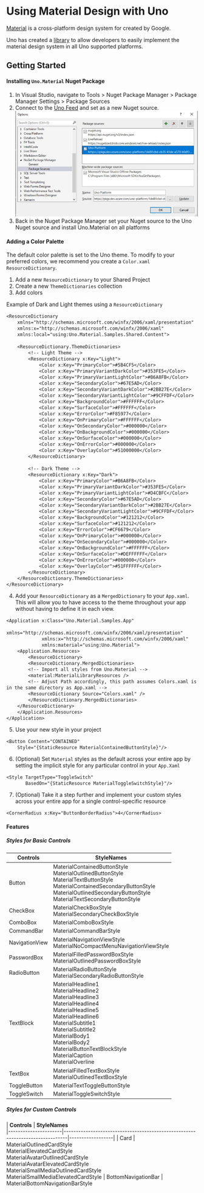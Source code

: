 # Using Material Design with Uno

[Material](https://material.io/design/introduction) is a cross-platform design system for created by Google.

Uno has created a [library](https://github.com/unoplatform/Uno.Material) to allow developers to easily implement the material design system in all Uno supported platforms.

## Getting Started

#### Installing `Uno.Material` Nuget Package
1. In Visual Studio, navigate to Tools > Nuget Package Manager > Package Manager Settings > Package Sources
2. Connect to the [Uno Feed](https://dev.azure.com/uno-platform/Uno%20Platform/_packaging?_a=connect&feed=unoplatformdev) and set as a new Nuget source.
![uno-nuget-settings](Assets/uno-nuget-settings.JPG)
3. Back in the Nuget Package Manager set your Nuget source to the Uno Nuget source and install Uno.Material on all platforms

#### Adding a Color Palette
The default color palette is set to the Uno theme. To modify to your preferred colors, we recommend you create a `Color.xaml` `ResourceDictionary`.

1. Add a new `ResourceDictionary` to your Shared Project
2. Create a new `ThemeDictionaries` collection
3. Add colors

Example of Dark and Light themes using a `ResourceDictionary`

``` xaml
<ResourceDictionary
    xmlns="http://schemas.microsoft.com/winfx/2006/xaml/presentation" 
    xmlns:x="http://schemas.microsoft.com/winfx/2006/xaml"
    xmlns:local="using:Uno.Material.Samples.Shared.Content">

	<ResourceDictionary.ThemeDictionaries>
		<!-- Light Theme -->
		<ResourceDictionary x:Key="Light">
			<Color x:Key="PrimaryColor">#5B4CF5</Color>
			<Color x:Key="PrimaryVariantDarkColor">#353FE5</Color>
			<Color x:Key="PrimaryVariantLightColor">#B6A8FB</Color>
			<Color x:Key="SecondaryColor">#67E5AD</Color>
			<Color x:Key="SecondaryVariantDarkColor">#2BB27E</Color>
			<Color x:Key="SecondaryVariantLightColor">#9CFFDF</Color>
			<Color x:Key="BackgroundColor">#FFFFFF</Color>
			<Color x:Key="SurfaceColor">#FFFFFF</Color>
			<Color x:Key="ErrorColor">#F85977</Color>
			<Color x:Key="OnPrimaryColor">#FFFFFF</Color>
			<Color x:Key="OnSecondaryColor">#000000</Color>
			<Color x:Key="OnBackgroundColor">#000000</Color>
			<Color x:Key="OnSurfaceColor">#000000</Color>
			<Color x:Key="OnErrorColor">#000000</Color>
			<Color x:Key="OverlayColor">#51000000</Color>
		</ResourceDictionary>

		<!-- Dark Theme -->
		<ResourceDictionary x:Key="Dark">
			<Color x:Key="PrimaryColor">#B6A8FB</Color>
			<Color x:Key="PrimaryVariantDarkColor">#353FE5</Color>
			<Color x:Key="PrimaryVariantLightColor">#D4CBFC</Color>
			<Color x:Key="SecondaryColor">#67E5AD</Color>
			<Color x:Key="SecondaryVariantDarkColor">#2BB27E</Color>
			<Color x:Key="SecondaryVariantLightColor">#9CFFDF</Color>
			<Color x:Key="BackgroundColor">#121212</Color>
			<Color x:Key="SurfaceColor">#121212</Color>
			<Color x:Key="ErrorColor">#CF6679</Color>
			<Color x:Key="OnPrimaryColor">#000000</Color>
			<Color x:Key="OnSecondaryColor">#000000</Color>
			<Color x:Key="OnBackgroundColor">#FFFFFF</Color>
			<Color x:Key="OnSurfaceColor">#DEFFFFFF</Color>
			<Color x:Key="OnErrorColor">#000000</Color>
			<Color x:Key="OverlayColor">#51FFFFFF</Color>
		</ResourceDictionary>
	</ResourceDictionary.ThemeDictionaries>
</ResourceDictionary>
```
4. Add your `ResourceDictionary` as a `MergedDictionary` to your `App.xaml`. This will allow you to have access to the theme throughout your app without having to define it in each view.
``` xaml
<Application x:Class="Uno.Material.Samples.App"
             xmlns="http://schemas.microsoft.com/winfx/2006/xaml/presentation"
             xmlns:x="http://schemas.microsoft.com/winfx/2006/xaml"
             xmlns:material="using:Uno.Material">
    <Application.Resources>
        <ResourceDictionary>
	    <ResourceDictionary.MergedDictionaries>
		<!-- Import all styles from Uno.Material -->
		<material:MaterialLibraryResources />
		<!-- Adjust Path accordingly, this path assumes Colors.xaml is in the same directory as App.xaml -->
		<ResourceDictionary Source="Colors.xaml" />
	    </ResourceDictionary.MergedDictionaries>
	</ResourceDictionary>
    </Application.Resources>
</Application>
```
5. Use your new style in your project
``` xaml
<Button Content="CONTAINED"
	Style="{StaticResource MaterialContainedButtonStyle}"/>
```

6. (Optional) Set `Material` styles as the default across your entire app by setting the implicit style for any particular control in your `App.Xaml`
``` xaml
<Style TargetType="ToggleSwitch"
       BasedOn="{StaticResource MaterialToggleSwitchStyle}"/>
```
7. (Optional) Take it a step further and implement your custom styles across your entire app for a single control-specific resource
``` xaml
<CornerRadius x:Key="ButtonBorderRadius">4</CornerRadius>
```

#### Features

##### Styles for Basic Controls


| **Controls** | **StyleNames** 
|----------|-------------------------------------------------------------------------------------------
| Button   | MaterialContainedButtonStyle <br> MaterialOutlinedButtonStyle <br> MaterialTextButtonStyle <br> MaterialContainedSecondaryButtonStyle <br> MaterialOutlinedSecondaryButtonStyle<br> MaterialTextSecondaryButtonStyle
| CheckBox         | MaterialCheckBoxStyle <br> MaterialSecondaryCheckBoxStyle                         
| ComboBox         | MaterialComboBoxStyle                                                             
| CommandBar       | MaterialCommandBarStyle                                                          
| NavigationView   | MaterialNavigationViewStyle <br> MaterialNoCompactMenuNavigationViewStyle        
| PasswordBox      | MaterialFilledPasswordBoxStyle <br> MaterialOutlinedPasswordBoxStyle              
| RadioButton      | MaterialRadioButtonStyle <br> MaterialSecondaryRadioButtonStyle                   
| TextBlock        | MaterialHeadline1 <br> MaterialHeadline2 <br> MaterialHeadline3 <br> MaterialHeadline4 <br> MaterialHeadline5 <br> MaterialHeadline6 <br> MaterialSubtitle1 <br> MaterialSubtitle2 <br> MaterialBody1 <br> MaterialBody2 <br> MaterialButtonTextBlockStyle <br> MaterialCaption <br> MaterialOverline
| TextBox          | MaterialFilledTextBoxStyle <br> MaterialOutlinedTextBoxStyle                    
| ToggleButton     | MaterialTextToggleButtonStyle                                                     
| ToggleSwitch     | MaterialToggleSwitchStyle                                                         
                                                                               
##### Styles for Custom Controls
| **Controls** | **StyleNames**                                                                        
|----------------------|-------------------------------------------------------------------------------|------------------|
| Card                 | MaterialOutlinedCardStyle <br> MaterialElevatedCardStyle <br> MaterialAvatarOutlinedCardStyle <br> MaterialAvatarElevatedCardStyle <br> MaterialSmallMediaOutlinedCardStyle <br> MaterialSmallMediaElevatedCardStyle
| BottomNavigationBar  | MaterialBottomNavigationBarStyle                                              
